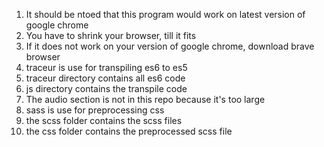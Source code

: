 1. It should be ntoed that this program would work on latest version of google chrome
2. You have to shrink your browser, till it fits
3. If it does not work on your version of google chrome, download brave browser
4. traceur is use for transpiling es6 to es5
5. traceur directory contains all es6 code 
6. js directory contains the transpile code
7. The audio section is not in this repo because it's too large
8. sass is use for preprocessing css 
9. the scss folder contains the scss files
10. the css folder contains the preprocessed scss file
